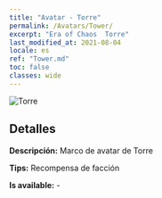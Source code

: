```yaml
---
title: "Avatar - Torre"
permalink: /Avatars/Tower/
excerpt: "Era of Chaos  Torre"
last_modified_at: 2021-08-04
locale: es
ref: "Tower.md"
toc: false
classes: wide
---
```

 ![Torre](/images/a/avatarFrame_5.png)

## Detalles

 **Descripción:** Marco de avatar de Torre 

 **Tips:** Recompensa de facción 

 **Is available:**  - 


